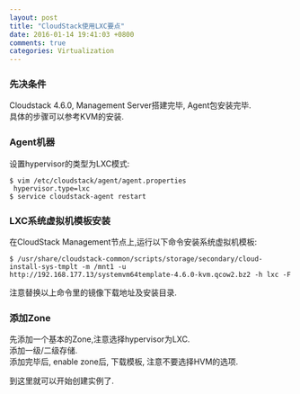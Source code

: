 ```yaml
---
layout: post
title: "CloudStack使用LXC要点"
date: 2016-01-14 19:41:03 +0800
comments: true
categories: Virtualization
---
```

### 先决条件
Cloudstack 4.6.0, Management Server搭建完毕, Agent包安装完毕.     
具体的步骤可以参考KVM的安装.    

### Agent机器
设置hypervisor的类型为LXC模式:    

```
$ vim /etc/cloudstack/agent/agent.properties
 hypervisor.type=lxc
$ service cloudstack-agent restart
```

### LXC系统虚拟机模板安装
在CloudStack Management节点上,运行以下命令安装系统虚拟机模板:      

```
$ /usr/share/cloudstack-common/scripts/storage/secondary/cloud-install-sys-tmplt -m /mnt1 -u http://192.168.177.13/systemvm64template-4.6.0-kvm.qcow2.bz2 -h lxc -F
```
注意替换以上命令里的镜像下载地址及安装目录.    

### 添加Zone
先添加一个基本的Zone,注意选择hypervisor为LXC.    
添加一级/二级存储.    
添加完毕后, enable zone后, 下载模板, 注意不要选择HVM的选项.   


到这里就可以开始创建实例了.      
